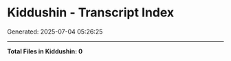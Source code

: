 # Kiddushin - Transcript Index

Generated: 2025-07-04 05:26:25


---
**Total Files in Kiddushin: 0**
